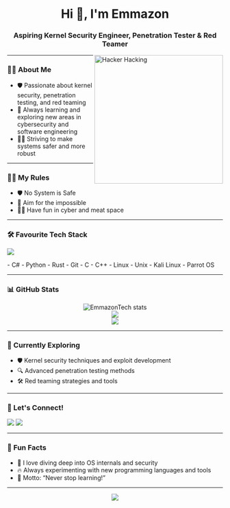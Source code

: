<!-- Profile README for EmmazonTech -->

<h1 align="center">Hi 👋, I'm Emmazon</h1>
<h3 align="center">Aspiring Kernel Security Engineer, Penetration Tester & Red Teamer</h3>

<img align="right" alt="Hacker Hacking" width="300" src="https://media.giphy.com/media/3oKIPwoeGErMmaI43C/giphy.gif">

---

### 👨‍💻 About Me

- 🛡️ Passionate about kernel security, penetration testing, and red teaming
- 🔬 Always learning and exploring new areas in cybersecurity and software engineering
- 🧑‍💻 Striving to make systems safer and more robust

---
### 👨‍💻 My Rules

- 🛡️ No System is Safe
- 🔬 Aim for the impossible
- 🧑‍💻 Have fun in cyber and meat space

---

### 🛠️ Favourite Tech Stack

<p align="left">
  <img src="https://skillicons.dev/icons?i=cs,python,rust,git,c,cpp,linux" />
</p>
- C#
- Python
- Rust
- Git
- C
- C++
- Linux
- Unix
- Kali Linux
- Parrot OS

---

### 📊 GitHub Stats

<p align="center">
  <img src="https://github-readme-stats.vercel.app/api?username=EmmazonTech&show_icons=true&theme=tokyonight&hide_border=true" alt="EmmazonTech stats" />
  <br/>
  <img src="https://github-readme-streak-stats.herokuapp.com/?user=EmmazonTech&theme=tokyonight&hide_border=true" />
  <br/>
  <img src="https://github-readme-stats.vercel.app/api/top-langs/?username=EmmazonTech&layout=compact&theme=tokyonight&hide_border=true" />
</p>

---

### 🧠 Currently Exploring

- 🛡️ Kernel security techniques and exploit development
- 🔍 Advanced penetration testing methods
- 🛠️ Red teaming strategies and tools

---

### 🔗 Let's Connect!

<p align="left">
  <a href="https://github.com/EmmazonTech"><img src="https://img.shields.io/badge/GitHub-100000?style=for-the-badge&logo=github&logoColor=white"/></a>
  <a href="https://twitter.com/emmazontech1"><img src="https://img.shields.io/badge/Twitter-1DA1F2?style=for-the-badge&logo=twitter&logoColor=white"/></a>
</p>

---

### 💬 Fun Facts

- 🧩 I love diving deep into OS internals and security
- 🔥 Always experimenting with new programming languages and tools
- 👀 Motto: “Never stop learning!”

---

<p align="center">
  <img src="https://readme-typing-svg.herokuapp.com?font=Fira+Code&duration=4000&pause=1000&color=35F7F1&center=true&vCenter=true&width=435&lines=Kernel+Security+Enthusiast.;Penetration+Testing+Advocate.;Always+Learning+and+Building.;Let's+Connect!"/>
</p>
